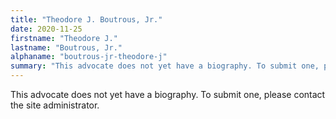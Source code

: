```yaml
---
title: "Theodore J. Boutrous, Jr."
date: 2020-11-25
firstname: "Theodore J."
lastname: "Boutrous, Jr."
alphaname: "boutrous-jr-theodore-j"
summary: "This advocate does not yet have a biography. To submit one, please contact the site administrator."
---
```

This advocate does not yet have a biography. To submit one, please contact the site administrator.

